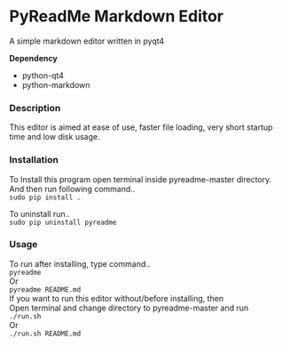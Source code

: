 # PyReadMe Markdown Editor
A simple markdown editor written in pyqt4

**Dependency**  
* python-qt4  
* python-markdown  

### Description
This editor is aimed at ease of use, faster file loading, very short startup time and low disk usage.  

### Installation
To Install this program open terminal inside pyreadme-master directory.  
And then run following command..  
   `sudo pip install .`  

To uninstall run..  
   `sudo pip uninstall pyreadme`

### Usage
To run after installing, type command..  
   `pyreadme`  
Or  
   `pyreadme README.md`  
If you want to run this editor without/before installing, then  
Open terminal and change directory to pyreadme-master and run  
   `./run.sh`  
Or  
   `./run.sh README.md`  

